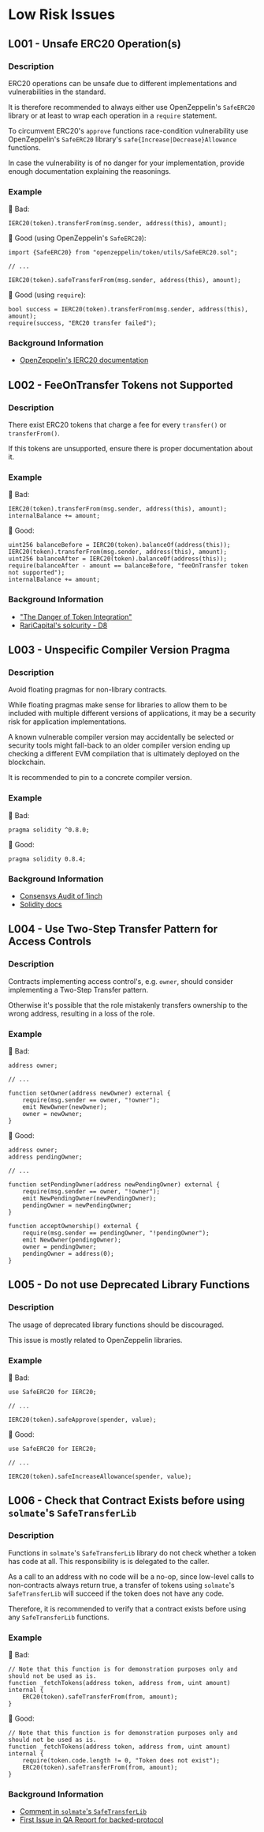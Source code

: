 # Low Risk Issues

## L001 - Unsafe ERC20 Operation(s)

### Description

ERC20 operations can be unsafe due to different implementations and
vulnerabilities in the standard.

It is therefore recommended to always either use OpenZeppelin's `SafeERC20`
library or at least to wrap each operation in a `require` statement.

To circumvent ERC20's `approve` functions race-condition vulnerability use
OpenZeppelin's `SafeERC20` library's `safe{Increase|Decrease}Allowance`
functions.

In case the vulnerability is of no danger for your implementation, provide
enough documentation explaining the reasonings.

### Example

🤦 Bad:
```solidity
IERC20(token).transferFrom(msg.sender, address(this), amount);
```

🚀 Good (using OpenZeppelin's `SafeERC20`):
```solidity
import {SafeERC20} from "openzeppelin/token/utils/SafeERC20.sol";

// ...

IERC20(token).safeTransferFrom(msg.sender, address(this), amount);
```

🚀 Good (using `require`):
```solidity
bool success = IERC20(token).transferFrom(msg.sender, address(this), amount);
require(success, "ERC20 transfer failed");
```

### Background Information

- [OpenZeppelin's IERC20 documentation](https://github.com/OpenZeppelin/openzeppelin-contracts/blob/master/contracts/token/ERC20/IERC20.sol#L43)


## L002 - FeeOnTransfer Tokens not Supported

### Description

There exist ERC20 tokens that charge a fee for every `transfer()` or
`transferFrom()`.

If this tokens are unsupported, ensure there is proper documentation about it.

### Example

🤦 Bad:
```solidity
IERC20(token).transferFrom(msg.sender, address(this), amount);
internalBalance += amount;
```

🚀 Good:
```solidity
uint256 balanceBefore = IERC20(token).balanceOf(address(this));
IERC20(token).transferFrom(msg.sender, address(this), amount);
uint256 balanceAfter = IERC20(token).balanceOf(address(this));
require(balanceAfter - amount == balanceBefore, "feeOnTransfer token not supported");
internalBalance += amount;
```

### Background Information

- ["The Danger of Token Integration"](https://blog.openzeppelin.com/workshop-recap-secure-development-workshop-1/)
- [RariCapital's solcurity - D8](https://github.com/Rari-Capital/solcurity#defi)


## L003 - Unspecific Compiler Version Pragma

### Description

Avoid floating pragmas for non-library contracts.

While floating pragmas make sense for libraries to allow them to be included
with multiple different versions of applications, it may be a security risk for
application implementations.

A known vulnerable compiler version may accidentally be selected or security
tools might fall-back to an older compiler version ending up checking
a different EVM compilation that is ultimately deployed on the blockchain.

It is recommended to pin to a concrete compiler version.

### Example

🤦 Bad:
```solidity
pragma solidity ^0.8.0;
```

🚀 Good:
```solidity
pragma solidity 0.8.4;
```

### Background Information

- [Consensys Audit of 1inch](https://consensys.net/diligence/audits/2020/12/1inch-liquidity-protocol/#unspecific-compiler-version-pragma)
- [Solidity docs](https://docs.soliditylang.org/en/latest/layout-of-source-files.html?highlight=pragma#version-pragma)


## L004 - Use Two-Step Transfer Pattern for Access Controls

### Description

Contracts implementing access control's, e.g. `owner`, should consider
implementing a Two-Step Transfer pattern.

Otherwise it's possible that the role mistakenly transfers ownership to the
wrong address, resulting in a loss of the role.

### Example

🤦 Bad:
```solidity
address owner;

// ...

function setOwner(address newOwner) external {
    require(msg.sender == owner, "!owner");
    emit NewOwner(newOwner);
    owner = newOwner;
}
```

🚀 Good:
```solidity
address owner;
address pendingOwner;

// ...

function setPendingOwner(address newPendingOwner) external {
    require(msg.sender == owner, "!owner");
    emit NewPendingOwner(newPendingOwner);
    pendingOwner = newPendingOwner;
}

function acceptOwnership() external {
    require(msg.sender == pendingOwner, "!pendingOwner");
    emit NewOwner(pendingOwner);
    owner = pendingOwner;
    pendingOwner = address(0);
}
```


## L005 - Do not use Deprecated Library Functions

### Description

The usage of deprecated library functions should be discouraged.

This issue is mostly related to OpenZeppelin libraries.

### Example

🤦 Bad:
```solidity
use SafeERC20 for IERC20;

// ...

IERC20(token).safeApprove(spender, value);
```

🚀 Good:
```solidity
use SafeERC20 for IERC20;

// ...

IERC20(token).safeIncreaseAllowance(spender, value);
```


## L006 - Check that Contract Exists before using `solmate`'s `SafeTransferLib`

### Description

Functions in `solmate`'s `SafeTransferLib` library do not check whether a token
has code at all. This responsibility is is delegated to the caller.

As a call to an address with no code will be a no-op, since low-level calls to
non-contracts always return true, a transfer of tokens using `solmate`'s
`SafeTransferLib` will succeed if the token does not have any code.

Therefore, it is recommended to verify that a contract exists before using any
`SafeTransferLib` functions.

### Example

🤦 Bad:
```solidity
// Note that this function is for demonstration purposes only and should not be used as is.
function _fetchTokens(address token, address from, uint amount) internal {
    ERC20(token).safeTransferFrom(from, amount);
}
```

🚀 Good:
```solidity
// Note that this function is for demonstration purposes only and should not be used as is.
function _fetchTokens(address token, address from, uint amount) internal {
    require(token.code.length != 0, "Token does not exist");
    ERC20(token).safeTransferFrom(from, amount);
}
```

### Background Information

- [Comment in `solmate`'s `SafeTransferLib`](https://github.com/Rari-Capital/solmate/blob/main/src/utils/SafeTransferLib.sol#L9)
- [First Issue in QA Report for backed-protocol](https://github.com/code-423n4/2022-04-backed-findings/issues/134)
